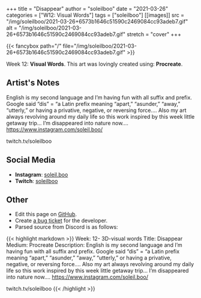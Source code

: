 +++
title =       "Disappear"
author =      "soleilboo"
date =        "2021-03-26"
categories =  ["W12: Visual Words"]
tags =        ["soleilboo"]
[[images]]
                      src = "/img/soleilboo/2021-03-26+6573b1646c51590c2469084cc93adeb7.gif"
                      alt = "/img/soleilboo/2021-03-26+6573b1646c51590c2469084cc93adeb7.gif"
                      stretch = "cover"
+++


{{< fancybox path="/" file="/img/soleilboo/2021-03-26+6573b1646c51590c2469084cc93adeb7.gif" >}}


Week 12: **Visual Words**. This art was lovingly created using: **Procreate**.

## Artist's Notes

English is my second language and I’m having fun with all suffix and prefix. Google said “dis” =  “a Latin prefix meaning “apart,” “asunder,” “away,” “utterly,” or having a privative, negative, or reversing force.... Also my art always revolving around my daily life so this work inspired by this week little getaway trip... I’m disappeared into nature now....
https://www.instagram.com/soleil.boo/

twitch.tv/soleilboo

## Social Media

- **Instagram**: [soleil.boo]()
- **Twitch**: [soleilboo]()


## Other

- Edit this page on [GitHub](https://github.com/teaminkling/web-refresh/edit/main/blog/content/blog/soleilboo-week-12-f36b.md).
- Create [a bug ticket](https://github.com/teaminkling/web-refresh/issues/new?assignees=&labels=bug&template=problem-report.md&title=) for the developer.
- Parsed source from Discord is as follows:

{{< highlight markdown >}}
Week: 12- 3D-visual words
Title: Disappear
Medium: Procreate 
Description: English is my second language and I’m having fun with all suffix and prefix. Google said “dis” =  “a Latin prefix meaning “apart,” “asunder,” “away,” “utterly,” or having a privative, negative, or reversing force.... Also my art always revolving around my daily life so this work inspired by this week little getaway trip... I’m disappeared into nature now....
https://www.instagram.com/soleil.boo/

twitch.tv/soleilboo
{{< /highlight >}}